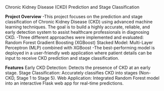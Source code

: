 Chronic Kidney Disease (CKD) Prediction and Stage Classification

**Project Overview**
-This project focuses on the prediction and stage classification of Chronic Kidney Disease (CKD) using advanced machine learning techniques. The goal is to build a highly accurate, reliable, and early detection system to assist healthcare professionals in diagnosing CKD.
-Three different approaches were implemented and evaluated:
Random Forest
Gradient Boosting (XGBoost)
Stacked Model: Multi-Layer Perceptron (MLP) combined with XGBoost
-The best-performing model is deployed in a user-friendly web application where patient details can be input to receive CKD prediction and stage classification.

**Features**
Early CKD Detection: Detects the presence of CKD at an early stage.
Stage Classification: Accurately classifies CKD into stages (Non-CKD, Stage 1 to Stage 5).
Web Application: Integrated Random Forest model into an interactive Flask web app for real-time predictions.
